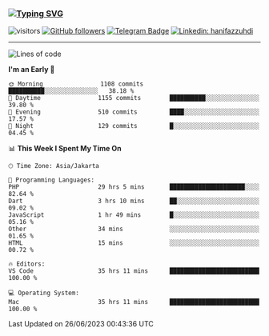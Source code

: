 ### [![Typing SVG](https://readme-typing-svg.herokuapp.com?font=lato&size=22&lines=Hi+There+👋)](https://git.io/typing-svg) 

![visitors](https://visitor-badge.glitch.me/badge?page_id=hanifazzuhdi.hanifazzuhdi)
[![GitHub followers](https://img.shields.io/github/followers/hanifazzuhdi?label=Follow&style=social)](https://github.com/hanifazzuhdi/?tab=follow) 
[![Telegram Badge](https://img.shields.io/badge/-hanif0198-blue?style=social&logo=telegram&link=https://www.t.me/hanif0198/)](https://www.t.me/hanif0198/) 
[![Linkedin: hanifazzuhdi](https://img.shields.io/badge/-hanifazzuhdi-blue?style=flat-square&logo=Linkedin&logoColor=white&link=https://www.linkedin.com/in/hanif-az-zuhdi-69688019b/)](https://www.linkedin.com/in/hanif-az-zuhdi-69688019b/) 

<hr/>

<!--START_SECTION:waka-->
![Lines of code](https://img.shields.io/badge/From%20Hello%20World%20I%27ve%20Written-20.0%20million%20lines%20of%20code-blue)

**I'm an Early 🐤** 

```text
🌞 Morning                1108 commits        ██████████░░░░░░░░░░░░░░░   38.18 % 
🌆 Daytime                1155 commits        ██████████░░░░░░░░░░░░░░░   39.80 % 
🌃 Evening                510 commits         ████░░░░░░░░░░░░░░░░░░░░░   17.57 % 
🌙 Night                  129 commits         █░░░░░░░░░░░░░░░░░░░░░░░░   04.45 % 
```


📊 **This Week I Spent My Time On** 

```text
🕑︎ Time Zone: Asia/Jakarta

💬 Programming Languages: 
PHP                      29 hrs 5 mins       █████████████████████░░░░   82.64 % 
Dart                     3 hrs 10 mins       ██░░░░░░░░░░░░░░░░░░░░░░░   09.02 % 
JavaScript               1 hr 49 mins        █░░░░░░░░░░░░░░░░░░░░░░░░   05.16 % 
Other                    34 mins             ░░░░░░░░░░░░░░░░░░░░░░░░░   01.65 % 
HTML                     15 mins             ░░░░░░░░░░░░░░░░░░░░░░░░░   00.72 % 

🔥 Editors: 
VS Code                  35 hrs 11 mins      █████████████████████████   100.00 % 

💻 Operating System: 
Mac                      35 hrs 11 mins      █████████████████████████   100.00 % 
```


 Last Updated on 26/06/2023 00:43:36 UTC
<!--END_SECTION:waka-->
